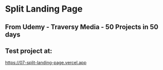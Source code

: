 # Split Landing Page

## From Udemy - Traversy Media - 50 Projects in 50 days

## Test project at: 

https://07-split-landing-page.vercel.app